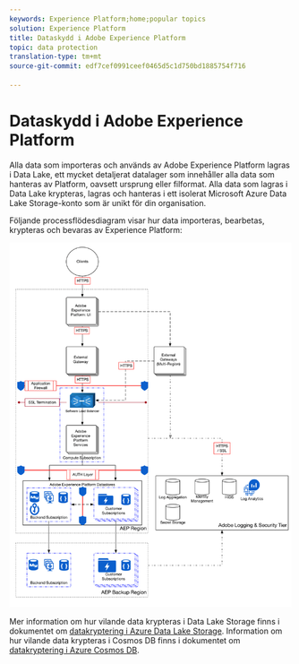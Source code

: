 ```yaml
---
keywords: Experience Platform;home;popular topics
solution: Experience Platform
title: Dataskydd i Adobe Experience Platform
topic: data protection
translation-type: tm+mt
source-git-commit: edf7cef0991ceef0465d5c1d750bd1885754f716

---
```



# Dataskydd i Adobe Experience Platform

Alla data som importeras och används av Adobe Experience Platform lagras i Data Lake, ett mycket detaljerat datalager som innehåller alla data som hanteras av Platform, oavsett ursprung eller filformat. Alla data som lagras i Data Lake krypteras, lagras och hanteras i ett isolerat Microsoft Azure Data Lake Storage-konto som är unikt för din organisation.

Följande processflödesdiagram visar hur data importeras, bearbetas, krypteras och bevaras av Experience Platform:

![](images/data-protection/flow.png)

Mer information om hur vilande data krypteras i Data Lake Storage finns i dokumentet om [datakryptering i Azure Data Lake Storage](https://docs.microsoft.com/en-us/azure/data-lake-store/data-lake-store-encryption). Information om hur vilande data krypteras i Cosmos DB finns i dokumentet om [datakryptering i Azure Cosmos DB](https://docs.microsoft.com/en-us/azure/cosmos-db/database-encryption-at-rest).